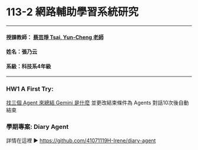 # 113-2 網路輔助學習系統研究
***
 #### 授課教師： [蔡芸琤 Tsai, Yun-Cheng 老師](https://github.com/pecu?tab=repositories)
 #### 姓名：張乃云
 #### 系級：科技系4年級
***
### HW1 A First Try:
[找三個 Agent 來總結 Gemini 是什麼](https://github.com/41071119H-Irene/agent_learning/blob/main/multiagent.py)
並更改結束條件為 Agents 對話10次後自動結束
### 學期專案: Diary Agent
詳情在這裡 ▶️ https://github.com/41071119H-Irene/diary-agent
